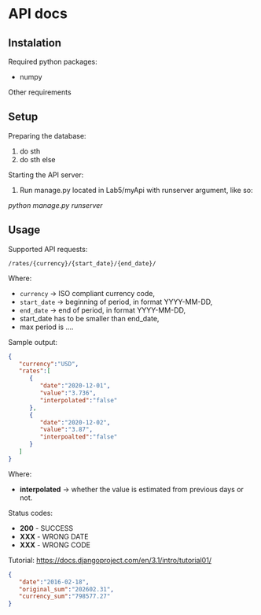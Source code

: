 # API docs
## Instalation
Required python packages:
- numpy

Other requirements

## Setup
Preparing the database:
1. do sth
2. do sth else

Starting the API server:
1. Run manage.py located in Lab5/myApi with runserver argument, like so:

*python manage.py runserver*

## Usage
Supported API requests:

`/rates/{currency}/{start_date}/{end_date}/`

Where:
- `currency` -> ISO compliant currency code,
- `start_date` -> beginning of period, in format YYYY-MM-DD,
- `end_date` -> end of period, in format YYYY-MM-DD,
- start_date has to be smaller than end_date,
- max period is ....

Sample output:
```json
{
   "currency":"USD",
   "rates":[
      {
         "date":"2020-12-01",
         "value":"3.736",
         "interpolated":"false"
      },
      {
         "date":"2020-12-02",
         "value":"3.87",
         "interpoalted":"false"
      }
   ]
}
```
Where:
- **interpolated** -> whether the value is estimated from previous days or not.

Status codes:
- **200** - SUCCESS
- **XXX** - WRONG DATE
- **XXX** - WRONG CODE

Tutorial:
https://docs.djangoproject.com/en/3.1/intro/tutorial01/

```json
{
   "date":"2016-02-18",
   "original_sum":"202602.31",
   "currency_sum":"798577.27"
}
```
